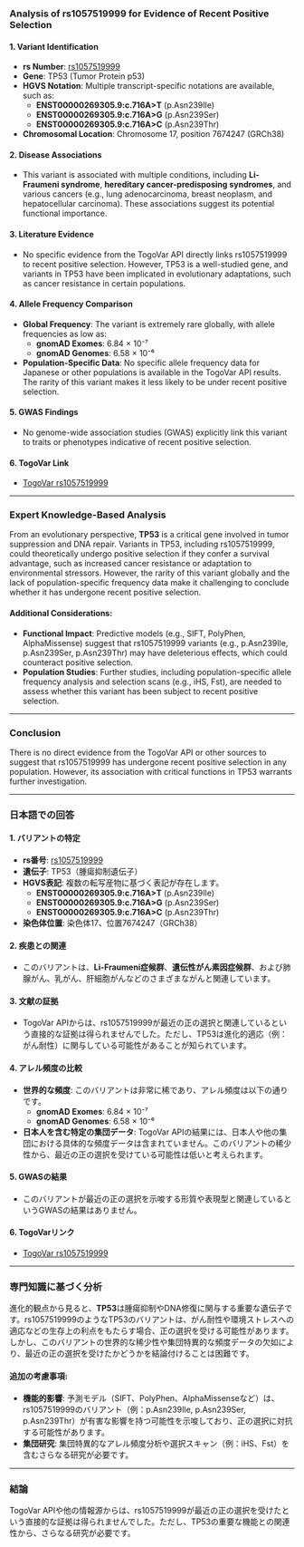 ### Analysis of rs1057519999 for Evidence of Recent Positive Selection

#### 1. **Variant Identification**
   - **rs Number**: [rs1057519999](https://identifiers.org/dbsnp/rs1057519999)
   - **Gene**: TP53 (Tumor Protein p53)
   - **HGVS Notation**: Multiple transcript-specific notations are available, such as:
     - **ENST00000269305.9:c.716A>T** (p.Asn239Ile)
     - **ENST00000269305.9:c.716A>G** (p.Asn239Ser)
     - **ENST00000269305.9:c.716A>C** (p.Asn239Thr)
   - **Chromosomal Location**: Chromosome 17, position 7674247 (GRCh38)

#### 2. **Disease Associations**
   - This variant is associated with multiple conditions, including **Li-Fraumeni syndrome**, **hereditary cancer-predisposing syndromes**, and various cancers (e.g., lung adenocarcinoma, breast neoplasm, and hepatocellular carcinoma). These associations suggest its potential functional importance.

#### 3. **Literature Evidence**
   - No specific evidence from the TogoVar API directly links rs1057519999 to recent positive selection. However, TP53 is a well-studied gene, and variants in TP53 have been implicated in evolutionary adaptations, such as cancer resistance in certain populations.

#### 4. **Allele Frequency Comparison**
   - **Global Frequency**: The variant is extremely rare globally, with allele frequencies as low as:
     - **gnomAD Exomes**: 6.84 × 10⁻⁷
     - **gnomAD Genomes**: 6.58 × 10⁻⁶
   - **Population-Specific Data**: No specific allele frequency data for Japanese or other populations is available in the TogoVar API results. The rarity of this variant makes it less likely to be under recent positive selection.

#### 5. **GWAS Findings**
   - No genome-wide association studies (GWAS) explicitly link this variant to traits or phenotypes indicative of recent positive selection.

#### 6. **TogoVar Link**
   - [TogoVar rs1057519999](https://togovar.org/variant/rs1057519999)

---

### Expert Knowledge-Based Analysis
From an evolutionary perspective, **TP53** is a critical gene involved in tumor suppression and DNA repair. Variants in TP53, including rs1057519999, could theoretically undergo positive selection if they confer a survival advantage, such as increased cancer resistance or adaptation to environmental stressors. However, the rarity of this variant globally and the lack of population-specific frequency data make it challenging to conclude whether it has undergone recent positive selection.

#### Additional Considerations:
- **Functional Impact**: Predictive models (e.g., SIFT, PolyPhen, AlphaMissense) suggest that rs1057519999 variants (e.g., p.Asn239Ile, p.Asn239Ser, p.Asn239Thr) may have deleterious effects, which could counteract positive selection.
- **Population Studies**: Further studies, including population-specific allele frequency analysis and selection scans (e.g., iHS, Fst), are needed to assess whether this variant has been subject to recent positive selection.

---

### Conclusion
There is no direct evidence from the TogoVar API or other sources to suggest that rs1057519999 has undergone recent positive selection in any population. However, its association with critical functions in TP53 warrants further investigation.

---

### 日本語での回答

#### 1. **バリアントの特定**
   - **rs番号**: [rs1057519999](https://identifiers.org/dbsnp/rs1057519999)
   - **遺伝子**: TP53（腫瘍抑制遺伝子）
   - **HGVS表記**: 複数の転写産物に基づく表記が存在します。
     - **ENST00000269305.9:c.716A>T** (p.Asn239Ile)
     - **ENST00000269305.9:c.716A>G** (p.Asn239Ser)
     - **ENST00000269305.9:c.716A>C** (p.Asn239Thr)
   - **染色体位置**: 染色体17、位置7674247（GRCh38）

#### 2. **疾患との関連**
   - このバリアントは、**Li-Fraumeni症候群**、**遺伝性がん素因症候群**、および肺腺がん、乳がん、肝細胞がんなどのさまざまながんと関連しています。

#### 3. **文献の証拠**
   - TogoVar APIからは、rs1057519999が最近の正の選択と関連しているという直接的な証拠は得られませんでした。ただし、TP53は進化的適応（例：がん耐性）に関与している可能性があることが知られています。

#### 4. **アレル頻度の比較**
   - **世界的な頻度**: このバリアントは非常に稀であり、アレル頻度は以下の通りです。
     - **gnomAD Exomes**: 6.84 × 10⁻⁷
     - **gnomAD Genomes**: 6.58 × 10⁻⁶
   - **日本人を含む特定の集団データ**: TogoVar APIの結果には、日本人や他の集団における具体的な頻度データは含まれていません。このバリアントの稀少性から、最近の正の選択を受けている可能性は低いと考えられます。

#### 5. **GWASの結果**
   - このバリアントが最近の正の選択を示唆する形質や表現型と関連しているというGWASの結果はありません。

#### 6. **TogoVarリンク**
   - [TogoVar rs1057519999](https://togovar.org/variant/rs1057519999)

---

### 専門知識に基づく分析
進化的観点から見ると、**TP53**は腫瘍抑制やDNA修復に関与する重要な遺伝子です。rs1057519999のようなTP53のバリアントは、がん耐性や環境ストレスへの適応などの生存上の利点をもたらす場合、正の選択を受ける可能性があります。しかし、このバリアントの世界的な稀少性や集団特異的な頻度データの欠如により、最近の正の選択を受けたかどうかを結論付けることは困難です。

#### 追加の考慮事項:
- **機能的影響**: 予測モデル（SIFT、PolyPhen、AlphaMissenseなど）は、rs1057519999のバリアント（例：p.Asn239Ile, p.Asn239Ser, p.Asn239Thr）が有害な影響を持つ可能性を示唆しており、正の選択に対抗する可能性があります。
- **集団研究**: 集団特異的なアレル頻度分析や選択スキャン（例：iHS、Fst）を含むさらなる研究が必要です。

---

### 結論
TogoVar APIや他の情報源からは、rs1057519999が最近の正の選択を受けたという直接的な証拠は得られませんでした。ただし、TP53の重要な機能との関連性から、さらなる研究が必要です。